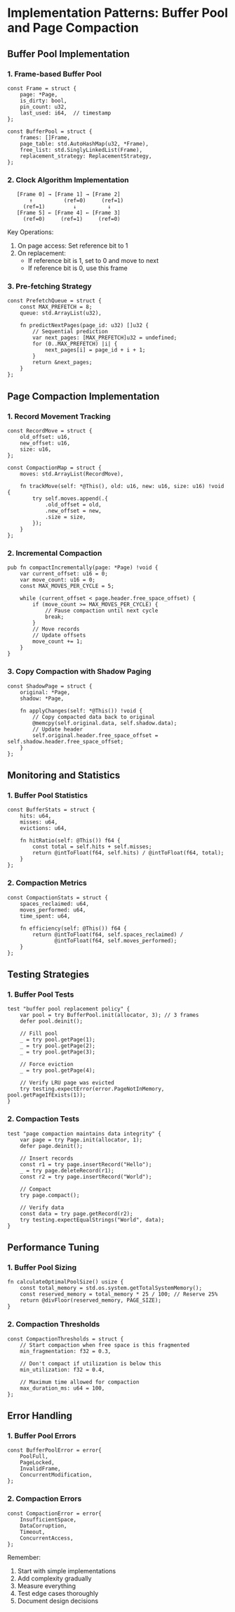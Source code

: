 # Implementation Patterns: Buffer Pool and Page Compaction

## Buffer Pool Implementation

### 1. Frame-based Buffer Pool

```zig
const Frame = struct {
    page: *Page,
    is_dirty: bool,
    pin_count: u32,
    last_used: i64,  // timestamp
};

const BufferPool = struct {
    frames: []Frame,
    page_table: std.AutoHashMap(u32, *Frame),
    free_list: std.SinglyLinkedList(Frame),
    replacement_strategy: ReplacementStrategy,
};
```

### 2. Clock Algorithm Implementation
```
   [Frame 0] → [Frame 1] → [Frame 2]
       ↑          (ref=0)     (ref=1)
     (ref=1)         ↓          ↓
   [Frame 5] ← [Frame 4] ← [Frame 3]
     (ref=0)     (ref=1)     (ref=0)
```

Key Operations:
1. On page access: Set reference bit to 1
2. On replacement: 
   - If reference bit is 1, set to 0 and move to next
   - If reference bit is 0, use this frame

### 3. Pre-fetching Strategy
```zig
const PrefetchQueue = struct {
    const MAX_PREFETCH = 8;
    queue: std.ArrayList(u32),
    
    fn predictNextPages(page_id: u32) []u32 {
        // Sequential prediction
        var next_pages: [MAX_PREFETCH]u32 = undefined;
        for (0..MAX_PREFETCH) |i| {
            next_pages[i] = page_id + i + 1;
        }
        return &next_pages;
    }
};
```

## Page Compaction Implementation

### 1. Record Movement Tracking
```zig
const RecordMove = struct {
    old_offset: u16,
    new_offset: u16,
    size: u16,
};

const CompactionMap = struct {
    moves: std.ArrayList(RecordMove),
    
    fn trackMove(self: *@This(), old: u16, new: u16, size: u16) !void {
        try self.moves.append(.{
            .old_offset = old,
            .new_offset = new,
            .size = size,
        });
    }
};
```

### 2. Incremental Compaction
```zig
pub fn compactIncrementally(page: *Page) !void {
    var current_offset: u16 = 0;
    var move_count: u16 = 0;
    const MAX_MOVES_PER_CYCLE = 5;

    while (current_offset < page.header.free_space_offset) {
        if (move_count >= MAX_MOVES_PER_CYCLE) {
            // Pause compaction until next cycle
            break;
        }
        // Move records
        // Update offsets
        move_count += 1;
    }
}
```

### 3. Copy Compaction with Shadow Paging
```zig
const ShadowPage = struct {
    original: *Page,
    shadow: *Page,
    
    fn applyChanges(self: *@This()) !void {
        // Copy compacted data back to original
        @memcpy(self.original.data, self.shadow.data);
        // Update header
        self.original.header.free_space_offset = self.shadow.header.free_space_offset;
    }
};
```

## Monitoring and Statistics

### 1. Buffer Pool Statistics
```zig
const BufferStats = struct {
    hits: u64,
    misses: u64,
    evictions: u64,
    
    fn hitRatio(self: @This()) f64 {
        const total = self.hits + self.misses;
        return @intToFloat(f64, self.hits) / @intToFloat(f64, total);
    }
};
```

### 2. Compaction Metrics
```zig
const CompactionStats = struct {
    spaces_reclaimed: u64,
    moves_performed: u64,
    time_spent: u64,
    
    fn efficiency(self: @This()) f64 {
        return @intToFloat(f64, self.spaces_reclaimed) / 
               @intToFloat(f64, self.moves_performed);
    }
};
```

## Testing Strategies

### 1. Buffer Pool Tests
```zig
test "buffer pool replacement policy" {
    var pool = try BufferPool.init(allocator, 3); // 3 frames
    defer pool.deinit();
    
    // Fill pool
    _ = try pool.getPage(1);
    _ = try pool.getPage(2);
    _ = try pool.getPage(3);
    
    // Force eviction
    _ = try pool.getPage(4);
    
    // Verify LRU page was evicted
    try testing.expectError(error.PageNotInMemory, pool.getPageIfExists(1));
}
```

### 2. Compaction Tests
```zig
test "page compaction maintains data integrity" {
    var page = try Page.init(allocator, 1);
    defer page.deinit();
    
    // Insert records
    const r1 = try page.insertRecord("Hello");
    _ = try page.deleteRecord(r1);
    const r2 = try page.insertRecord("World");
    
    // Compact
    try page.compact();
    
    // Verify data
    const data = try page.getRecord(r2);
    try testing.expectEqualStrings("World", data);
}
```

## Performance Tuning

### 1. Buffer Pool Sizing
```zig
fn calculateOptimalPoolSize() usize {
    const total_memory = std.os.system.getTotalSystemMemory();
    const reserved_memory = total_memory * 25 / 100; // Reserve 25%
    return @divFloor(reserved_memory, PAGE_SIZE);
}
```

### 2. Compaction Thresholds
```zig
const CompactionThresholds = struct {
    // Start compaction when free space is this fragmented
    min_fragmentation: f32 = 0.3,
    
    // Don't compact if utilization is below this
    min_utilization: f32 = 0.4,
    
    // Maximum time allowed for compaction
    max_duration_ms: u64 = 100,
};
```

## Error Handling

### 1. Buffer Pool Errors
```zig
const BufferPoolError = error{
    PoolFull,
    PageLocked,
    InvalidFrame,
    ConcurrentModification,
};
```

### 2. Compaction Errors
```zig
const CompactionError = error{
    InsufficientSpace,
    DataCorruption,
    Timeout,
    ConcurrentAccess,
};
```

Remember:
1. Start with simple implementations
2. Add complexity gradually
3. Measure everything
4. Test edge cases thoroughly
5. Document design decisions